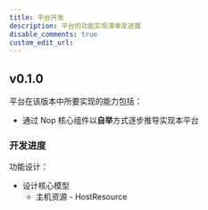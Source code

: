```yaml
---
title: 平台开发
description: 平台的功能实现清单及进展
disable_comments: true
custom_edit_url:
---
```


## v0.1.0

平台在该版本中所要实现的能力包括：

- 通过 Nop 核心组件以**自举**方式逐步推导实现本平台

### 开发进度

功能设计：

- 设计核心模型
  - 主机资源 - HostResource
